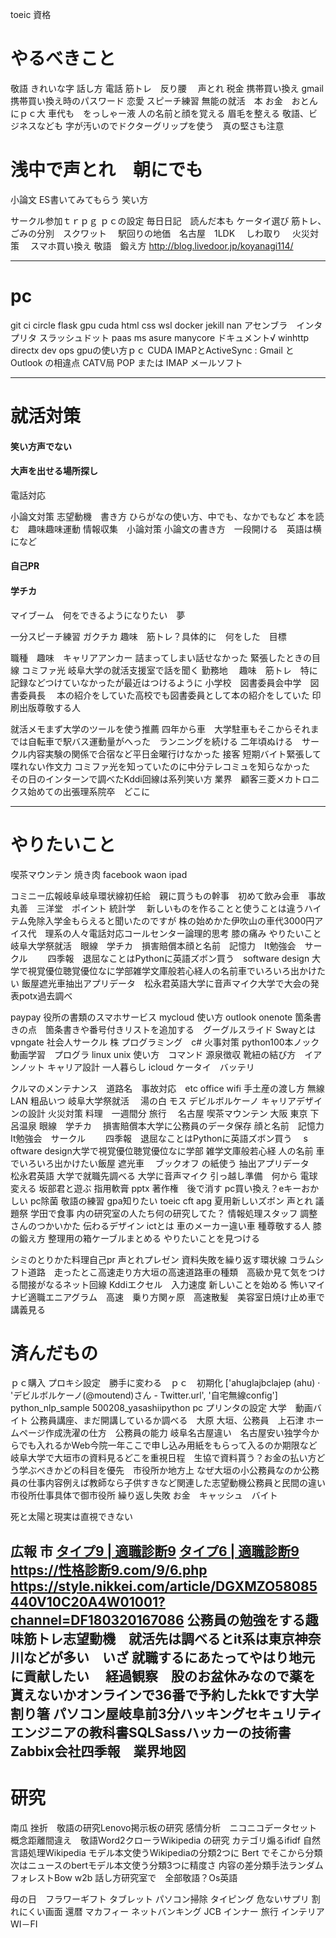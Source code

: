 toeic
資格

# やるべきこと
敬語
きれいな字
話し方
電話
筋トレ　反り腰　
声とれ
税金
携帯買い換え
gmail 携帯買い換え時のパスワード
恋愛
スピーチ練習
無能の就活　本
お金　おとんにｐｃ大
車代も　をっしゃー液
人の名前と顔を覚える
眉毛を整える
敬語、ビジネスなども
字が汚いのでドクターグリップを使う　真の堅さも注意
# 浅中で声とれ　朝にでも
小論文
ES書いてみてもらう
笑い方


サークル参加ｔｒｐｇ
ｐｃの設定
毎日日記　読んだ本も
ケータイ選び
筋トレ、　ごみの分別　スクワット　
駅回りの地価　名古屋　1LDK　
しわ取り　
火災対策　
スマホ買い換え
敬語　鍛え方
http://blog.livedoor.jp/koyanagi114/



----------------------------------------------------------------------------------------------------------------------



# pc
git
ci circle
flask
gpu cuda
html css
wsl 
docker
jekill
nan 
アセンブラ　インタプリタ
スラッシュドット
paas
ms asure
manycore
ドキュメント√
winhttp
directx
dev ops
gpuの使い方ｐｃ
CUDA
 IMAPとActiveSync
 : Gmail と Outlook の相違点
CATV局
POP または IMAP
メールソフト


---------------------------------------------------------------------------------------------------------------------

# 就活対策
#### 笑い方声でない
#### 大声を出せる場所探し
電話対応

小論文対策
志望動機　書き方
ひらがなの使い方、中でも、なかでもなど
本を読む　趣味趣味運動
情報収集　小論対策
小論文の書き方　一段開ける　英語は横になど

#### 自己PR
#### 学チカ
マイブーム　何をできるようになりたい　夢

一分スピーチ練習
ガクチカ
趣味　筋トレ？具体的に　何をした　目標

職種　趣味　キャリアアンカー
詰まってしまい話せなかった
緊張したときの目線
コミファ光
岐阜大学の就活支援室で話を聞く
勤務地　
趣味　筋トレ　特に記録などつけていなかったが最近はつけるように
小学校　図書委員会中学　図書委員長　
本の紹介をしていた高校でも図書委員として本の紹介をしていた
印刷出版尊敬する人

就活メモまず大学のツールを使う推薦
四年から車　大学駐車もそこからそれまでは自転車で駅バス運動量がへった　ランニングを続ける
二年頃ぬける　サークル内容実験の関係で合宿など平日金曜行けなかった
接客 短期バイト緊張して喋れない作文力
コミファ光を知っていたのに中分テレコミュを知らなかった　その日のインターンで調べたKddi回線は系列笑い方
業界　顧客三菱メカトロニクス始めての出張理系院卒　どこに


--------------------------------------------------------------------------------------------------


# やりたいこと
喫茶マウンテン
焼き肉
facebook
waon
ipad

コミニー広報岐阜岐阜環状線初任給　親に買うもの幹事　初めて飲み会車　事故丸善　三洋堂　ポイント
統計学　
新しいものを作ることと使うことは違うハイテム免除入学金もらえると聞いたのですが
株の始めかた伊吹山の車代3000円アイス代　理系の人々電話対応コールセンター論理的思考
膝の痛み
やりたいこと岐阜大学祭就活　眼線　学チカ　損害賠償本顔と名前　記憶力　It勉強会　サークル　　
四季報　退屈なことはPythonに英語ズボン買う　software design
大学で視覚優位聴覚優位なに学部雑学文庫般若心経人の名前車でいろいろ出かけたい
飯屋遮光車抽出アプリデータ　松永君英語大学に音声マイク大学で大会の発表potx過去調べ

paypay 役所の書類のスマホサービス
mycloud 使い方
outlook onenote
箇条書きの点　箇条書きや番号付きリストを追加する　グーグルスライド
Swayとは
vpngate
社会人サークル
株
プログラミング　c#
火事対策
python100本ノック
動画学習　プログラ
linux unix 使い方　コマンド
源泉徴収
靴紐の結び方　イアンノット
キャリア設計
一人暮らし
icloud
ケータイ　バッテリ

クルマのメンテナンス　道路名　事故対応　etc
office
wifi
手土産の渡し方
無線LAN
粗品いつ
岐阜大学祭就活　
湯の白 モス デビルボルケーノ キャリアデザインの設計
火災対策 料理　一週間分 旅行　
名古屋 喫茶マウンテン 大阪 東京 下呂温泉
眼線　学チカ　 損害賠償本大学に公務員のデータ保存
顔と名前　記憶力　It勉強会　サークル　　 
四季報　退屈なことはPythonに英語ズボン買う　 s
oftware design大学で視覚優位聴覚優位なに学部
雑学文庫般若心経
人の名前 車でいろいろ出かけたい飯屋 遮光車　
ブックオフ の紙使う 抽出アプリデータ　松永君英語
大学で就職先調べる 大学に音声マイク 引っ越し準備　何から
電球変える
坂部君と遊ぶ 指用軟膏 pptx 著作権　後で消す
pc買い換え？eキーおかしい pc除菌
敬語の練習 gpa知りたい toeic
cft apg
夏用新しいズボン
 声とれ 議題祭
学田で食事
内の研究室の人たち何の研究してた？ 情報処理スタッフ
調整さんのつかいかた
伝わるデザイン
ictとは
車のメーカー違い車
種尊敬する人
膝の鍛え方
整理用の箱ケーブルまとめる
やりたいことを見つける

シミのとりかた料理自己pr
声とれプレゼン 資料失敗を繰り返す環状線
コラムシフト道路　走ったとこ高速走り方大垣の高速道路車の種類　高級か見て気をつける間接がなるネット回線 Kddiエクセル　入力速度
新しいことを始める 怖いマイナビ適職エニアグラム　高速　乗り方関ヶ原　高速散髪　美容室日焼け止め車で講義見る



# 済んだもの
ｐｃ購入
プロキシ設定　勝手に変わる　ｐｃ　初期化
['ahuglajbclajep (ahu) · 'デビルボルケーノ(@moutend)さん - Twitter.url', '自宅無線config']
python_nlp_sample
500208_yasashiipython
pc プリンタの設定
大学　動画バイト
公務員講座、まだ開講しているか調べる　大原
大垣、公務員　上石津
ホームページ作成洗濯の仕方　公務員の能力
岐阜名古屋違い　名古屋安い独学今からでも入れるかWeb今院一年ここで申し込み用紙をもらって入るのか期限など
岐阜大学で大垣市の資料見るどこを重視日程　生協で資料貰う？お金の払い方どう学ぶべきかどの科目を優先　市役所か地方上
なぜ大垣の小公務員なのか公務員の仕事内容例えば教師なら子供すきなど関連した志望動機公務員と民間の違い市役所仕事具体で御市役所
繰り返し失敗
お金　キャッシュ　バイト

死と太陽と現実は直視できない

広報 市
<a href="http://xn--9-ck6b740fv3idxh.com/9.php">タイプ9 | 適職診断9</a>
<a href="http://xn--9-ck6b740fv3idxh.com/6.php">タイプ6 | 適職診断9</a>
https://性格診断9.com/9/6.php
https://style.nikkei.com/article/DGXMZO58085440V10C20A4W01001?channel=DF180320167086
公務員の勉強をする趣味筋トレ志望動機　就活先は調べるとit系は東京神奈川などが多い　いざ
就職するにあたってやはり地元に貢献したい　
経過観察　股のお盆休みなので薬を貰えないかオンラインで36番で予約したkkです大学割り箸
パソコン屋岐阜前3分ハッキングセキュリティエンジニアの教科書SQLSassハッカーの技術書
Zabbix会社四季報　業界地図
-----------------------------------------------------------------------------------------------------------------
# 研究
南瓜
挫折　敬語の研究Lenovo掲示板の研究
感情分析　ニコニコデータセット概念距離間違え　敬語Word2クローラWikipedia の研究
カテゴリ煽るifidf 自然言語処理Wikipedia モデル本文使うWikipediaの分類2つに
Bert でそこから分類次はニュースのbertモデル本文使う分類3つに精度さ
内容の差分類手法ランダムフォレストBow w2b 話し方研究室で　全部敬語？Os英語








母の日　フラワーギフト
タブレット
パソコン掃除
タイピング
危ないサプリ
割れにくい画面
還暦
マカフィー
ネットバンキング
JCB
インナー
旅行
インテリア
WI－FI





